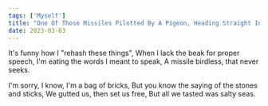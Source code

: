 ```yaml
---  
tags: ['Myself']
title: "One Of Those Missiles Pilotted By A Pigeon, Heading Straight Into The Ocean: Choice In Theory Doesn't Mean Freedom In Practice"
date: 2023-03-03
---
```


It's funny how I "rehash these things",
When I lack the beak for proper speech,
I'm eating the words I meant to speak,
A missile birdless, that never seeks.

I'm sorry, I know, I'm a bag of bricks,
But you know the saying of the stones and sticks,
We gutted us, then set us free,
But all we tasted was salty seas.